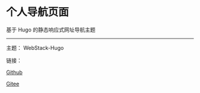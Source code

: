 # 个人导航页面

基于 Hugo 的静态响应式网址导航主题

***
主题： WebStack-Hugo

链接：

[Github](https://github.com/shenweiyan/WebStack-Hugo)

[Gitee](https://gitee.com/shenweiyan/WebStack-Hugo)
